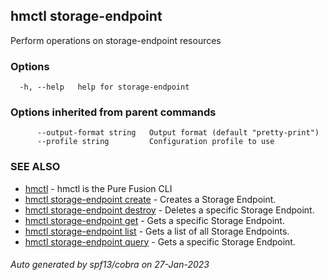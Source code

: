 ## hmctl storage-endpoint

Perform operations on storage-endpoint resources

### Options

```
  -h, --help   help for storage-endpoint
```

### Options inherited from parent commands

```
      --output-format string   Output format (default "pretty-print")
      --profile string         Configuration profile to use
```

### SEE ALSO

* [hmctl](hmctl.md)	 - hmctl is the Pure Fusion CLI
* [hmctl storage-endpoint create](hmctl_storage-endpoint_create.md)	 - Creates a Storage Endpoint.
* [hmctl storage-endpoint destroy](hmctl_storage-endpoint_destroy.md)	 - Deletes a specific Storage Endpoint.
* [hmctl storage-endpoint get](hmctl_storage-endpoint_get.md)	 - Gets a specific Storage Endpoint.
* [hmctl storage-endpoint list](hmctl_storage-endpoint_list.md)	 - Gets a list of all Storage Endpoints.
* [hmctl storage-endpoint query](hmctl_storage-endpoint_query.md)	 - Gets a specific Storage Endpoint.

###### Auto generated by spf13/cobra on 27-Jan-2023
